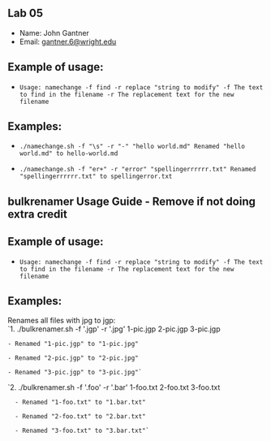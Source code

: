 ## Lab 05

- Name: John Gantner
- Email: gantner.6@wright.edu

## Example of usage:
* `Usage: namechange -f find -r replace "string to modify"
 -f The text to find in the filename
 -r The replacement text for the new filename`

## Examples:
* `./namechange.sh -f "\s" -r "-" "hello world.md"
Renamed "hello world.md" to hello-world.md`

*  `./namechange.sh -f "er+" -r "error" "spellingerrrrrr.txt"
Renamed "spellingerrrrrr.txt" to spellingerror.txt`
## bulkrenamer Usage Guide - Remove if not doing extra credit

## Example of usage:
* `Usage: namechange -f find -r replace "string to modify"
 -f The text to find in the filename
 -r The replacement text for the new filename`

## Examples:
Renames all files with jpg to jgp:  
`1. ./bulkrenamer.sh -f '.jgp' -r '.jpg'  1-pic.jgp  2-pic.jgp  3-pic.jgp  

    - Renamed "1-pic.jgp" to "1-pic.jpg"  
    
    - Renamed "2-pic.jgp" to "2-pic.jpg"  
    
    - Renamed "3-pic.jgp" to "3-pic.jpg"`  
    
`2. ./bulkrenamer.sh -f '.foo' -r '.bar' 1-foo.txt 2-foo.txt 3-foo.txt  

      - Renamed "1-foo.txt" to "1.bar.txt"
      
      - Renamed "2-foo.txt" to "2.bar.txt"  
      
      - Renamed "3-foo.txt" to "3.bar.txt"`  
